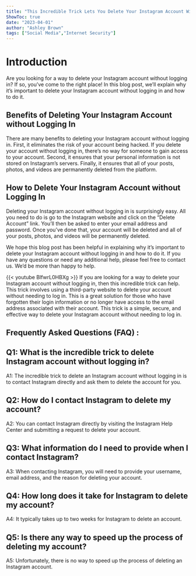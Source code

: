 ```yaml
---
title: "This Incredible Trick Lets You Delete Your Instagram Account Without Logging In!"
ShowToc: true 
date: "2023-04-01"
author: "Ashley Brown" 
tags: ["Social Media","Internet Security"]
---
```

# Introduction
Are you looking for a way to delete your Instagram account without logging in? If so, you’ve come to the right place! In this blog post, we’ll explain why it’s important to delete your Instagram account without logging in and how to do it.

## Benefits of Deleting Your Instagram Account without Logging In
There are many benefits to deleting your Instagram account without logging in. First, it eliminates the risk of your account being hacked. If you delete your account without logging in, there’s no way for someone to gain access to your account. Second, it ensures that your personal information is not stored on Instagram’s servers. Finally, it ensures that all of your posts, photos, and videos are permanently deleted from the platform.

## How to Delete Your Instagram Account without Logging In
Deleting your Instagram account without logging in is surprisingly easy. All you need to do is go to the Instagram website and click on the “Delete Account” link. You’ll then be asked to enter your email address and password. Once you’ve done that, your account will be deleted and all of your posts, photos, and videos will be permanently deleted.

We hope this blog post has been helpful in explaining why it’s important to delete your Instagram account without logging in and how to do it. If you have any questions or need any additional help, please feel free to contact us. We’d be more than happy to help.

{{< youtube BlfwrL0HBXg >}} 
If you are looking for a way to delete your Instagram account without logging in, then this incredible trick can help. This trick involves using a third-party website to delete your account without needing to log in. This is a great solution for those who have forgotten their login information or no longer have access to the email address associated with their account. This trick is a simple, secure, and effective way to delete your Instagram account without needing to log in.

## Frequently Asked Questions (FAQ) :
## Q1: What is the incredible trick to delete Instagram account without logging in?

A1: The incredible trick to delete an Instagram account without logging in is to contact Instagram directly and ask them to delete the account for you.

## Q2: How do I contact Instagram to delete my account?

A2: You can contact Instagram directly by visiting the Instagram Help Center and submitting a request to delete your account.

## Q3: What information do I need to provide when I contact Instagram?

A3: When contacting Instagram, you will need to provide your username, email address, and the reason for deleting your account.

## Q4: How long does it take for Instagram to delete my account?

A4: It typically takes up to two weeks for Instagram to delete an account.

## Q5: Is there any way to speed up the process of deleting my account?

A5: Unfortunately, there is no way to speed up the process of deleting an Instagram account.




